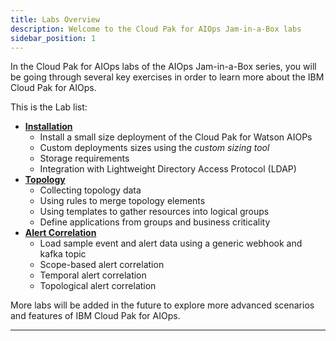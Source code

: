 ```yaml
---
title: Labs Overview
description: Welcome to the Cloud Pak for AIOps Jam-in-a-Box labs
sidebar_position: 1
---
```


In the Cloud Pak for AIOps labs of the AIOps Jam-in-a-Box series, you will be going through
several key exercises in order to learn more about the IBM Cloud Pak for AIOps.

This is the Lab list:

- [**Installation**](../install-lab/1-introduction/index.mdx)
  - Install a small size deployment of the Cloud Pak for Watson AIOPs
  - Custom deployments sizes using the _custom sizing tool_
  - Storage requirements
  - Integration with Lightweight Directory Access Protocol (LDAP)
- [**Topology**](../topology-lab/1-introduction/index.mdx)
  - Collecting topology data
  - Using rules to merge topology elements
  - Using templates to gather resources into logical groups
  - Define applications from groups and business criticality
- [**Alert Correlation**](../alert-correlation-lab/1-introduction/index.mdx)
  - Load sample event and alert data using a generic webhook and kafka topic
  - Scope-based alert correlation
  - Temporal alert correlation
  - Topological alert correlation

More labs will be added in the future to explore more advanced scenarios and
features of IBM Cloud Pak for AIOps.
    
---
